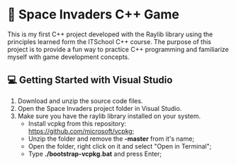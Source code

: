# 🚀 Space Invaders C++ Game
This is my first C++ project developed with the Raylib library using the principles learned form the ITSchool C++ course. The purpose of this project is to provide a fun way to practice C++ programming and familiarize myself with game development concepts.

## 💻 Getting Started with Visual Studio
1. Download and unzip the source code files.
2. Open the Space Invaders project folder in Visual Studio.
3. Make sure you have the raylib library installed on your system.
   - Install vcpkg from this repository: https://github.com/microsoft/vcpkg;
   - Unzip the folder and remove the **-master** from it's name;
   - Open the folder, right click on it and select "Open in Terminal";
   - Type **./bootstrap-vcpkg.bat** and press Enter;
